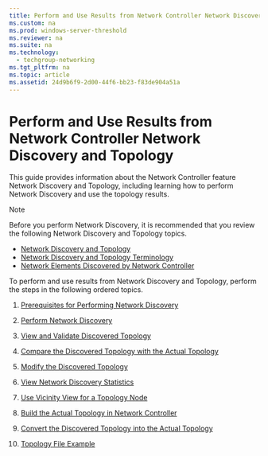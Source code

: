 ```yaml
---
title: Perform and Use Results from Network Controller Network Discovery and Topology
ms.custom: na
ms.prod: windows-server-threshold
ms.reviewer: na
ms.suite: na
ms.technology: 
  - techgroup-networking
ms.tgt_pltfrm: na
ms.topic: article
ms.assetid: 24d9b6f9-2d00-44f6-bb23-f83de904a51a
---
```

# Perform and Use Results from Network Controller Network Discovery and Topology
This guide provides information about  the Network Controller feature Network Discovery and Topology, including learning how to perform Network Discovery and use the topology results.  
  
> [!NOTE]  
> Before you perform Network Discovery, it is recommended that you review the following Network Discovery and Topology topics.  
>   
> -   [Network Discovery and Topology](../Topic/Network-Discovery-and-Topology.md)  
> -   [Network Discovery and Topology Terminology](../Topic/Network-Discovery-and-Topology-Terminology.md)  
> -   [Network Elements Discovered by Network Controller](../Topic/Network-Elements-Discovered-by-Network-Controller.md)  
  
To perform and use results from Network Discovery and Topology, perform the steps in the following ordered topics.  
  
1.  [Prerequisites for Performing Network Discovery](../Topic/Prerequisites-for-Performing-Network-Discovery.md)  
  
2.  [Perform Network Discovery](../Topic/Perform-Network-Discovery.md)  
  
3.  [View and Validate Discovered Topology](../Topic/View-and-Validate-Discovered-Topology.md)  
  
4.  [Compare the Discovered Topology with the Actual Topology](Compare-the-Discovered-Topology-with-the-Actual-Topology.md)  
  
5.  [Modify the Discovered Topology](Modify-the-Discovered-Topology.md)  
  
6.  [View Network Discovery Statistics](../Topic/View-Network-Discovery-Statistics.md)  
  
7.  [Use Vicinity View for a Topology Node](../Topic/Use-Vicinity-View-for-a-Topology-Node.md)  
  
8.  [Build the Actual Topology in Network Controller](../Topic/Build-the-Actual-Topology-in-Network-Controller.md)  
  
9. [Convert the Discovered Topology into the Actual Topology](Convert-the-Discovered-Topology-into-the-Actual-Topology.md)  
  
10. [Topology File Example](Topology-File-Example.md)  
  
